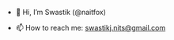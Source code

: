- 👋 Hi, I’m Swastik (@naitfox)

- 📫 How to reach me: swastikj.nits@gmail.com

<!---
naitfox/naitfox is a ✨ special ✨ repository because its `README.md` (this file) appears on your GitHub profile.
You can click the Preview link to take a look at your changes.
--->
